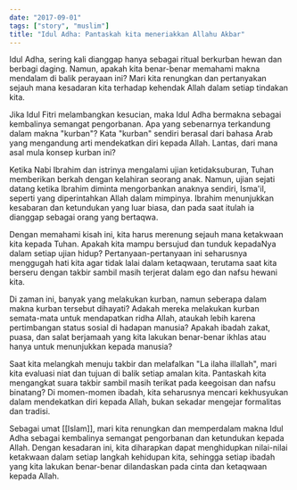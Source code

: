 ```yaml
---
date: "2017-09-01"
tags: ["story", "muslim"]
title: "Idul Adha: Pantaskah kita meneriakkan Allahu Akbar"
---
```


Idul Adha, sering kali dianggap hanya sebagai ritual berkurban hewan dan berbagi daging. Namun, apakah kita benar-benar memahami makna mendalam di balik perayaan ini? Mari kita renungkan dan pertanyakan sejauh mana kesadaran kita terhadap kehendak Allah dalam setiap tindakan kita.

Jika Idul Fitri melambangkan kesucian, maka Idul Adha bermakna sebagai kembalinya semangat pengorbanan. Apa yang sebenarnya terkandung dalam makna "kurban"? Kata "kurban" sendiri berasal dari bahasa Arab yang mengandung arti mendekatkan diri kepada Allah. Lantas, dari mana asal mula konsep kurban ini?

Ketika Nabi Ibrahim dan istrinya mengalami ujian ketidaksuburan, Tuhan memberikan berkah dengan kelahiran seorang anak. Namun, ujian sejati datang ketika Ibrahim diminta mengorbankan anaknya sendiri, Isma'il, seperti yang diperintahkan Allah dalam mimpinya. Ibrahim menunjukkan kesabaran dan ketundukan yang luar biasa, dan pada saat itulah ia dianggap sebagai orang yang bertaqwa.

Dengan memahami kisah ini, kita harus merenung sejauh mana ketakwaan kita kepada Tuhan. Apakah kita mampu bersujud dan tunduk kepadaNya dalam setiap ujian hidup? Pertanyaan-pertanyaan ini seharusnya menggugah hati kita agar tidak lalai dalam ketaqwaan, terutama saat kita berseru dengan takbir sambil masih terjerat dalam ego dan nafsu hewani kita.

Di zaman ini, banyak yang melakukan kurban, namun seberapa dalam makna kurban tersebut dihayati? Adakah mereka melakukan kurban semata-mata untuk mendapatkan ridha Allah, ataukah lebih karena pertimbangan status sosial di hadapan manusia? Apakah ibadah zakat, puasa, dan salat berjamaah yang kita lakukan benar-benar ikhlas atau hanya untuk menunjukkan kepada manusia?

Saat kita melangkah menuju takbir dan melafalkan "La ilaha illallah", mari kita evaluasi niat dan tujuan di balik setiap amalan kita. Pantaskah kita mengangkat suara takbir sambil masih terikat pada keegoisan dan nafsu binatang? Di momen-momen ibadah, kita seharusnya mencari kekhusyukan dalam mendekatkan diri kepada Allah, bukan sekadar mengejar formalitas dan tradisi.

Sebagai umat [[Islam]], mari kita renungkan dan memperdalam makna Idul Adha sebagai kembalinya semangat pengorbanan dan ketundukan kepada Allah. Dengan kesadaran ini, kita diharapkan dapat menghidupkan nilai-nilai ketakwaan dalam setiap langkah kehidupan kita, sehingga setiap ibadah yang kita lakukan benar-benar dilandaskan pada cinta dan ketaqwaan kepada Allah.